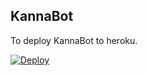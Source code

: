 ## KannaBot

To deploy KannaBot to heroku.

[![Deploy](https://www.herokucdn.com/deploy/button.svg)](https://dashboard.heroku.com/new?template=https://github.com/fnixdev/SideLoad)